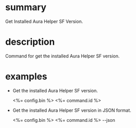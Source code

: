 # summary

Get Installed Aura Helper SF Version.

# description

Command for get the installed Aura Helper SF version.

# examples

- Get the installed Aura Helper SF version.

  <%= config.bin %> <%= command.id %>

- Get the installed Aura Helper SF version in JSON format.

  <%= config.bin %> <%= command.id %> --json
